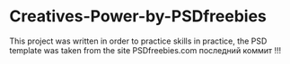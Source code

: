 # Creatives-Power-by-PSDfreebies
This project was written in order to practice skills in practice, the PSD template was taken from the site PSDfreebies.com последний коммит !!!
